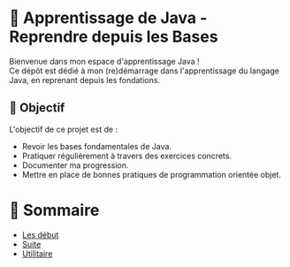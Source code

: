 # 🌱 Apprentissage de Java - Reprendre depuis les Bases

Bienvenue dans mon espace d'apprentissage Java !  
Ce dépôt est dédié à mon (re)démarrage dans l'apprentissage du langage Java, en reprenant depuis les fondations.

## 🎯 Objectif

L'objectif de ce projet est de :

- Revoir les bases fondamentales de Java.
- Pratiquer régulièrement à travers des exercices concrets.
- Documenter ma progression.
- Mettre en place de bonnes pratiques de programmation orientée objet.

# 🧠 Sommaire 

- [Les début](debutjava.md)
- [Suite](classe.md)
- [Utilitaire](utilitaire.md)



